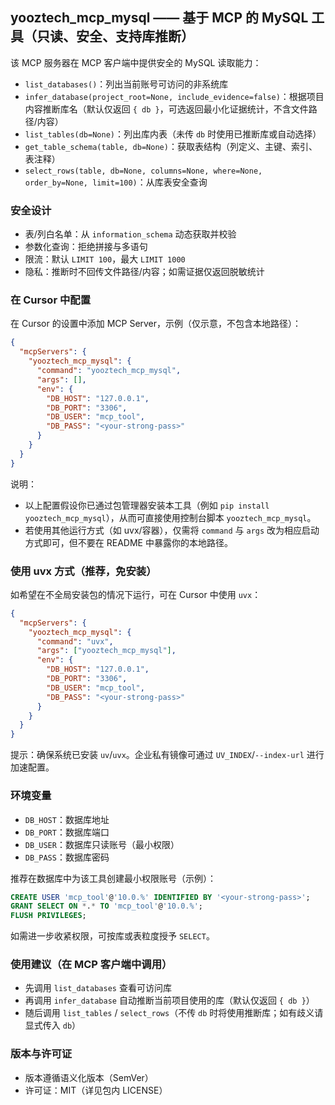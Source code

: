 ## yooztech_mcp_mysql —— 基于 MCP 的 MySQL 工具（只读、安全、支持库推断）

该 MCP 服务器在 MCP 客户端中提供安全的 MySQL 读取能力：
- `list_databases()`：列出当前账号可访问的非系统库
- `infer_database(project_root=None, include_evidence=false)`：根据项目内容推断库名（默认仅返回 `{ db }`，可选返回最小化证据统计，不含文件路径/内容）
- `list_tables(db=None)`：列出库内表（未传 `db` 时使用已推断库或自动选择）
- `get_table_schema(table, db=None)`：获取表结构（列定义、主键、索引、表注释）
- `select_rows(table, db=None, columns=None, where=None, order_by=None, limit=100)`：从库表安全查询

### 安全设计
- 表/列白名单：从 `information_schema` 动态获取并校验
- 参数化查询：拒绝拼接与多语句
- 限流：默认 `LIMIT 100`，最大 `LIMIT 1000`
- 隐私：推断时不回传文件路径/内容；如需证据仅返回脱敏统计

### 在 Cursor 中配置
在 Cursor 的设置中添加 MCP Server，示例（仅示意，不包含本地路径）：

```json
{
  "mcpServers": {
    "yooztech_mcp_mysql": {
      "command": "yooztech_mcp_mysql",
      "args": [],
      "env": {
        "DB_HOST": "127.0.0.1",
        "DB_PORT": "3306",
        "DB_USER": "mcp_tool",
        "DB_PASS": "<your-strong-pass>"
      }
    }
  }
}
```

说明：
- 以上配置假设你已通过包管理器安装本工具（例如 `pip install yooztech_mcp_mysql`），从而可直接使用控制台脚本 `yooztech_mcp_mysql`。
- 若使用其他运行方式（如 uvx/容器），仅需将 `command` 与 `args` 改为相应启动方式即可，但不要在 README 中暴露你的本地路径。

### 使用 uvx 方式（推荐，免安装）
如希望在不全局安装包的情况下运行，可在 Cursor 中使用 `uvx`：

```json
{
  "mcpServers": {
    "yooztech_mcp_mysql": {
      "command": "uvx",
      "args": ["yooztech_mcp_mysql"],
      "env": {
        "DB_HOST": "127.0.0.1",
        "DB_PORT": "3306",
        "DB_USER": "mcp_tool",
        "DB_PASS": "<your-strong-pass>"
      }
    }
  }
}
```

提示：确保系统已安装 `uv`/`uvx`。企业私有镜像可通过 `UV_INDEX`/`--index-url` 进行加速配置。

### 环境变量
- `DB_HOST`：数据库地址
- `DB_PORT`：数据库端口
- `DB_USER`：数据库只读账号（最小权限）
- `DB_PASS`：数据库密码

推荐在数据库中为该工具创建最小权限账号（示例）：

```sql
CREATE USER 'mcp_tool'@'10.0.%' IDENTIFIED BY '<your-strong-pass>';
GRANT SELECT ON *.* TO 'mcp_tool'@'10.0.%';
FLUSH PRIVILEGES;
```

如需进一步收紧权限，可按库或表粒度授予 `SELECT`。

### 使用建议（在 MCP 客户端中调用）
- 先调用 `list_databases` 查看可访问库
- 再调用 `infer_database` 自动推断当前项目使用的库（默认仅返回 `{ db }`）
- 随后调用 `list_tables` / `select_rows`（不传 `db` 时将使用推断库；如有歧义请显式传入 `db`）

### 版本与许可证
- 版本遵循语义化版本（SemVer）
- 许可证：MIT（详见包内 LICENSE）

